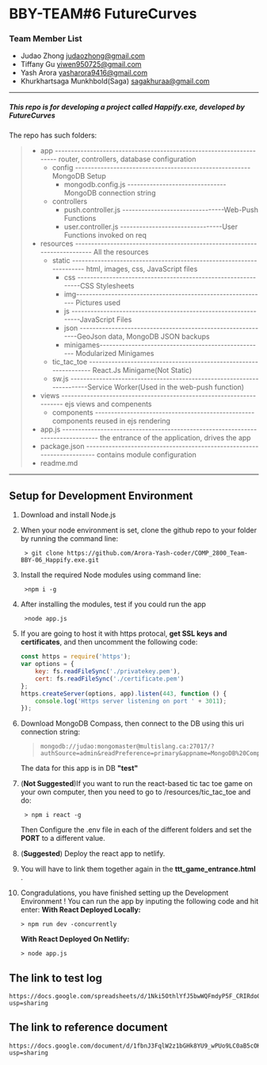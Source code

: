 # BBY-TEAM#6 FutureCurves
###  Team Member List
* Judao Zhong judaozhong@gmail.com
* Tiffany Gu yiwen950725@gmail.com
* Yash Arora                        yasharora9416@gmail.com
* Khurkhartsaga Munkhbold(Saga) sagakhuraa@gmail.com
***

##### This repo is for developing a project called Happify.exe, developed by FutureCurves

The repo has such folders:
>   * app -------------------------------------------------------------------- router, controllers, database configuration
>       *   config ------------------------------------------------------- MongoDB Setup
>           * mongodb.config.js           -------------------------------MongoDB connection string
>       * controllers
>            * push.controller.js  --------------------------------Web-Push Functions
>            * user.controller.js  --------------------------------User Functions invoked on req
>   * resources -------------------------------------------------------------------------   All the resources 
>       * static --------------------------------------------------------------------   html, images, css, JavaScript files
>            * css -------------------------------------------------------------CSS Stylesheets
>            * img------------------------------------------------------------ Pictures used
>            * js ---------------------------------------------------------------JavaScript Files
>            * json ------------------------------------------------------------GeoJson data, MongoDB JSON backups
>            * minigames---------------------------------------------------- Modularized Minigames
>       *  tic_tac_toe ----------------------------------------------------------------- React.Js Minigame(Not Static)
>       *  sw.js ----------------------------------------------------------------------Service Worker(Used in the web-push function)
>   * views  -------------------------------------------------------------------- ejs views and compenents
>       *  components -------------------------------------------------- components reused in ejs rendering
>   * app.js ------------------------------------------------------------------------------- the entrance of the application, drives the app
>   * package.json  ----------------------------------------------------------------------- contains module configuration
>   * readme.md
***

## Setup for Development Environment

1. Download and install Node.js
2. When your node environment is set, clone the github repo to your folder by running the command line:

        > git clone https://github.com/Arora-Yash-coder/COMP_2800_Team-BBY-06_Happify.exe.git
3. Install the required Node modules using command line:

        >npm i -g

4. After installing the modules, test if you could run the app

        >node app.js
5. If you are going to host it with https protocal, __get SSL keys and certificates__, and then uncomment the following code:
    
    ```javascript
    const https = require('https');
    var options = {
        key: fs.readFileSync('./privatekey.pem'),
        cert: fs.readFileSync('./certificate.pem')
    };
    https.createServer(options, app).listen(443, function () {
        console.log('Https server listening on port ' + 3011);
    });
6.  Download MongoDB Compass, then connect to the DB using this uri connection string:
    >     mongodb://judao:mongomaster@multislang.ca:27017/?authSource=admin&readPreference=primary&appname=MongoDB%20Compass&ssl=false
    The data for this app is in DB   __"test"__
7. (__Not Suggested__)If you want to run the react-based tic tac toe game on your own computer, then you need to go to /resources/tic_tac_toe and do:

        > npm i react -g
     Then Configure the .env file in each of the different folders and set the __PORT__  to a different value. 

8.  (__Suggested__) Deploy the react app to netlify.
9. You will have to link them together again in the __ttt_game_entrance.html__   .

10.  Congradulations, you have finished setting up the Development Environment ! You can run the app by inputing the following code and hit enter: 
        __With React Deployed Locally:__

         > npm run dev -concurrently 
       
       __With React Deployed On Netlify:__
       
         > node app.js

## The link to test log
    https://docs.google.com/spreadsheets/d/1Nki5OthlYfJ5bwWQFmdyP5F_CRIRdo0rsgAe4Eg3li8/edit?usp=sharing
## The link to reference document
    https://docs.google.com/document/d/1fbnJ3FqlW2z1bGHk8YU9_wPUo9LC0aB5cOKmQgqqXYs/edit?usp=sharing

